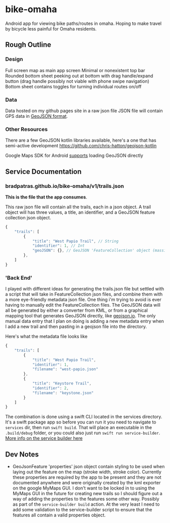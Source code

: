 # bike-omaha

Android app for viewing bike paths/routes in omaha.  Hoping to make travel by bicycle less painful for Omaha residents.

## Rough Outline
### Design
Full screen map as main app screen
Minimal or nonexistent top bar
Rounded bottom sheet peeking out at bottom with drag handle/expand button (drag handle possibly not viable with phone swipe navigation)
Bottom sheet contains toggles for turning individual routes on/off

### Data
Data hosted on my github pages site in a raw json file
JSON file will contain GPS data in [GeoJSON format](https://geojson.org/). 

### Other Resources
There are a few GeoJSON kotlin libraries available, here's a one that has semi-active development https://github.com/chris-hatton/geojson-kotlin 

Google Maps SDK for Android [supports](https://developers.google.com/maps/documentation/android-sdk/utility/geojson) loading GeoJSON directly

## Service Documentation

### bradpatras.github.io/bike-omaha/v1/trails.json
 **This is the file that the app consumes**.

This raw json file will contain all the trails, each in a json object. A trail object will has three values, a title, an identifier, and a GeoJSON feature collection json object.

```jsx
{
    "trails": [
        {
            "title": "West Papio Trail", // String
            "identifier": 1, // Int
            "geoJSON": {}, // GeoJSON 'FeatureCollection' object (massive)
        },
    ]
}
```

### 'Back End'
I played with different ideas for generating the trails.json file but settled with a script that will take in FeatureCollection json files, and combine them with a more eye-friendly metadata json file.  One thing i'm trying to avoid is ever having to manually edit the FeatureCollection files.  The GeoJSON data will all be generated by either a converter from KML, or from a graphical mapping tool that generates GeoJSON directly, like [geojson.io](https://geojson.io/).  The only manual data entry that I plan on doing is adding a new metadata entry when I add a new trail and then pasting in a geojson file into the directory.  

Here's what the metadata file looks like
```jsx
{
    "trails": [
        {
            "title": "West Papio Trail",
            "identifier": 1,
            "filename": "west-papio.json"
        },
        {
            "title": "Keystore Trail",
            "identifier": 2,
            "filename": "keystone.json"
        }
    ]
}
```

The combination is done using a swift CLI located in the services directory.  It's a swift package app so before you can run it you need to navigate to `services` dir, then run `swift build`.  That will place an executable in the `.build/debug` folder, or you could also just run `swift run service-builder`. 
[More info on the service builder here](services/README.md)

## Dev Notes
- GeoJsonFeature 'properties' json object contain styling to be used when laying out the feature on the map (stroke width, stroke color). Currently these properties are required by the app to be present and they are not documented anywhere and were originally created by the kml exporter on the google MyMaps GUI.  I don't want to be locked in to using the MyMaps GUI in the future for creating new trails so I should figure out a way of adding the properties to the features some other way. Possibly as part of the `service-builder build` action.  At the very least I need to add some validation to the service-builder script to ensure that the features all contain a valid properties object.
